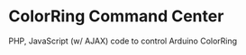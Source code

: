 ColorRing Command Center
========================

PHP, JavaScript (w/ AJAX) code to control Arduino ColorRing

